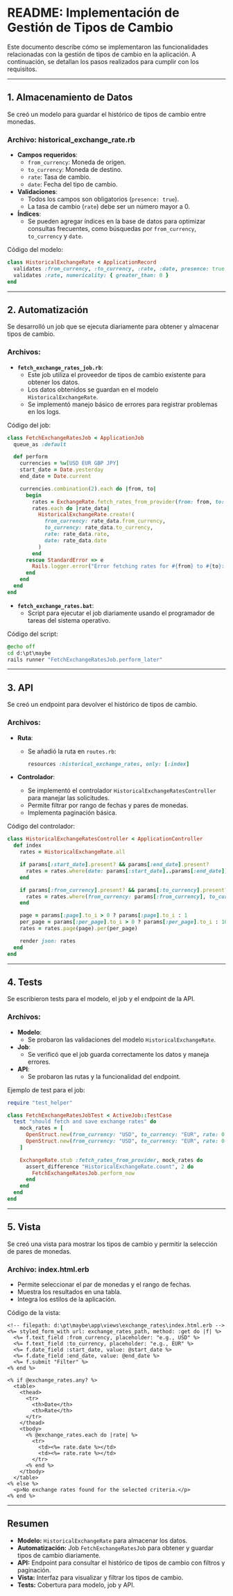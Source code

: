 # README: Implementación de Gestión de Tipos de Cambio

Este documento describe cómo se implementaron las funcionalidades relacionadas con la gestión de tipos de cambio en la aplicación. A continuación, se detallan los pasos realizados para cumplir con los requisitos.

---

## 1. **Almacenamiento de Datos**
Se creó un modelo para guardar el histórico de tipos de cambio entre monedas.

### Archivo: historical_exchange_rate.rb
- **Campos requeridos**:
  - `from_currency`: Moneda de origen.
  - `to_currency`: Moneda de destino.
  - `rate`: Tasa de cambio.
  - `date`: Fecha del tipo de cambio.
- **Validaciones**:
  - Todos los campos son obligatorios (`presence: true`).
  - La tasa de cambio (`rate`) debe ser un número mayor a 0.
- **Índices**:
  - Se pueden agregar índices en la base de datos para optimizar consultas frecuentes, como búsquedas por `from_currency`, `to_currency` y `date`.

Código del modelo:
```ruby
class HistoricalExchangeRate < ApplicationRecord
  validates :from_currency, :to_currency, :rate, :date, presence: true
  validates :rate, numericality: { greater_than: 0 }
end
```

---

## 2. **Automatización**
Se desarrolló un job que se ejecuta diariamente para obtener y almacenar tipos de cambio.

### Archivos:
- **`fetch_exchange_rates_job.rb`**:
  - Este job utiliza el proveedor de tipos de cambio existente para obtener los datos.
  - Los datos obtenidos se guardan en el modelo `HistoricalExchangeRate`.
  - Se implementó manejo básico de errores para registrar problemas en los logs.

Código del job:
```ruby
class FetchExchangeRatesJob < ApplicationJob
  queue_as :default

  def perform
    currencies = %w[USD EUR GBP JPY]
    start_date = Date.yesterday
    end_date = Date.current

    currencies.combination(2).each do |from, to|
      begin
        rates = ExchangeRate.fetch_rates_from_provider(from: from, to: to, start_date: start_date, end_date: end_date)
        rates.each do |rate_data|
          HistoricalExchangeRate.create!(
            from_currency: rate_data.from_currency,
            to_currency: rate_data.to_currency,
            rate: rate_data.rate,
            date: rate_data.date
          )
        end
      rescue StandardError => e
        Rails.logger.error("Error fetching rates for #{from} to #{to}: #{e.message}")
      end
    end
  end
end
```

- **`fetch_exchange_rates.bat`**:
  - Script para ejecutar el job diariamente usando el programador de tareas del sistema operativo.

Código del script:
```bat
@echo off
cd d:\pt\maybe
rails runner "FetchExchangeRatesJob.perform_later"
```

---

## 3. **API**
Se creó un endpoint para devolver el histórico de tipos de cambio.

### Archivos:
- **Ruta**:
  - Se añadió la ruta en `routes.rb`:
    ```ruby
    resources :historical_exchange_rates, only: [:index]
    ```

- **Controlador**:
  - Se implementó el controlador `HistoricalExchangeRatesController` para manejar las solicitudes.
  - Permite filtrar por rango de fechas y pares de monedas.
  - Implementa paginación básica.

Código del controlador:
```ruby
class HistoricalExchangeRatesController < ApplicationController
  def index
    rates = HistoricalExchangeRate.all

    if params[:start_date].present? && params[:end_date].present?
      rates = rates.where(date: params[:start_date]..params[:end_date])
    end

    if params[:from_currency].present? && params[:to_currency].present?
      rates = rates.where(from_currency: params[:from_currency], to_currency: params[:to_currency])
    end

    page = params[:page].to_i > 0 ? params[:page].to_i : 1
    per_page = params[:per_page].to_i > 0 ? params[:per_page].to_i : 10
    rates = rates.page(page).per(per_page)

    render json: rates
  end
end
```

---

## 4. **Tests**
Se escribieron tests para el modelo, el job y el endpoint de la API.

### Archivos:
- **Modelo**:
  - Se probaron las validaciones del modelo `HistoricalExchangeRate`.
- **Job**:
  - Se verificó que el job guarda correctamente los datos y maneja errores.
- **API**:
  - Se probaron las rutas y la funcionalidad del endpoint.

Ejemplo de test para el job:
```ruby
require "test_helper"

class FetchExchangeRatesJobTest < ActiveJob::TestCase
  test "should fetch and save exchange rates" do
    mock_rates = [
      OpenStruct.new(from_currency: "USD", to_currency: "EUR", rate: 0.85, date: Date.yesterday),
      OpenStruct.new(from_currency: "USD", to_currency: "EUR", rate: 0.86, date: Date.current)
    ]

    ExchangeRate.stub :fetch_rates_from_provider, mock_rates do
      assert_difference "HistoricalExchangeRate.count", 2 do
        FetchExchangeRatesJob.perform_now
      end
    end
  end
end
```

---

## 5. **Vista**
Se creó una vista para mostrar los tipos de cambio y permitir la selección de pares de monedas.

### Archivo: index.html.erb
- Permite seleccionar el par de monedas y el rango de fechas.
- Muestra los resultados en una tabla.
- Integra los estilos de la aplicación.

Código de la vista:
```erb
<!-- filepath: d:\pt\maybe\app\views\exchange_rates\index.html.erb -->
<%= styled_form_with url: exchange_rates_path, method: :get do |f| %>
  <%= f.text_field :from_currency, placeholder: "e.g., USD" %>
  <%= f.text_field :to_currency, placeholder: "e.g., EUR" %>
  <%= f.date_field :start_date, value: @start_date %>
  <%= f.date_field :end_date, value: @end_date %>
  <%= f.submit "Filter" %>
<% end %>

<% if @exchange_rates.any? %>
  <table>
    <thead>
      <tr>
        <th>Date</th>
        <th>Rate</th>
      </tr>
    </thead>
    <tbody>
      <% @exchange_rates.each do |rate| %>
        <tr>
          <td><%= rate.date %></td>
          <td><%= rate.rate %></td>
        </tr>
      <% end %>
    </tbody>
  </table>
<% else %>
  <p>No exchange rates found for the selected criteria.</p>
<% end %>
```

---

## Resumen
- **Modelo:** `HistoricalExchangeRate` para almacenar los datos.
- **Automatización:** Job `FetchExchangeRatesJob` para obtener y guardar tipos de cambio diariamente.
- **API:** Endpoint para consultar el histórico de tipos de cambio con filtros y paginación.
- **Vista:** Interfaz para visualizar y filtrar los tipos de cambio.
- **Tests:** Cobertura para modelo, job y API.
